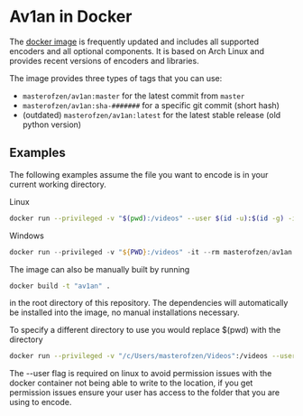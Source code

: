 # Av1an in Docker

The [docker image](https://hub.docker.com/r/masterofzen/av1an) is frequently updated and includes all supported encoders and all optional components. It is based on Arch Linux and provides recent versions of encoders and libraries.

The image provides three types of tags that you can use:
- `masterofzen/av1an:master` for the latest commit from `master`
- `masterofzen/av1an:sha-#######` for a specific git commit (short hash)
- (outdated) `masterofzen/av1an:latest` for the latest stable release (old python version)

## Examples

The following examples assume the file you want to encode is in your current working directory.

Linux

```bash
docker run --privileged -v "$(pwd):/videos" --user $(id -u):$(id -g) -it --rm masterofzen/av1an:latest -i S01E01.mkv {options}
```

Windows

```powershell
docker run --privileged -v "${PWD}:/videos" -it --rm masterofzen/av1an:latest -i S01E01.mkv {options}
```

The image can also be manually built by running 

```bash
docker build -t "av1an" .
```

in the root directory of this repository. The dependencies will automatically be installed into the image, no manual installations necessary.

To specify a different directory to use you would replace $(pwd) with the directory

```bash
docker run --privileged -v "/c/Users/masterofzen/Videos":/videos --user $(id -u):$(id -g) -it --rm masterofzen/av1an:latest -i S01E01.mkv {options}
```

The --user flag is required on linux to avoid permission issues with the docker container not being able to write to the location, if you get permission issues ensure your user has access to the folder that you are using to encode.